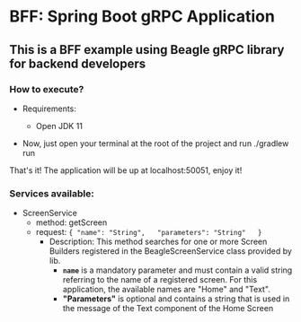 # BFF: Spring Boot gRPC Application

## This is a BFF example using Beagle gRPC library for backend developers

### How to execute?

- Requirements:
    - Open JDK 11
  

- Now, just open your terminal at the root of the project and run ./gradlew run

That's it! The application will be up at localhost:50051, enjoy it!

### Services available:

- ScreenService
  - method: getScreen
  - request: ```{
      "name": "String",  
      "parameters": "String"  
    }```
    - Description: This method searches for one or more Screen Builders registered in the BeagleScreenService class provided by lib.   
      - **`name`** is a mandatory parameter and must contain a valid string referring to the name of a registered screen. For this application, the available names are "Home" and "Text".
      - **"Parameters"** is optional and contains a string that is used in the message of the Text component of the Home Screen
    
